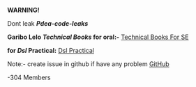 **WARNING!**

Dont leak **_Pdea-code-leaks_**

**Garibo Lelo _Technical Books_ for oral:-**
[Technical Books For SE](https://drive.google.com/drive/u/0/folders/18RrPoSQJWgfRnYKSRpQKT4qBAksKW2YI)

**for _Dsl_ Practical:**
[Dsl Practical](https://github.com/pdeacodeleaks/Dsl)

Note:- create issue in github if have any problem
[GitHub](https://github.com/pdeacodeleaks)

-304 Members 

